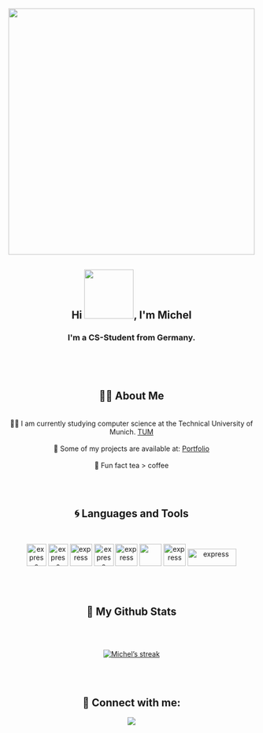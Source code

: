 <h1 align="center"><img src="https://cdn.pixabay.com/photo/2019/10/09/07/28/development-4536630_960_720.png" width="500px"></h1>
<h2 align="center">Hi <img src="https://64.media.tumblr.com/bb892783f624607131ba453e7f472bb9/tumblr_ptuu10mAFR1qbw2q1o1_1280.gif" width="100px">, I'm Michel</h2>
<h3 align="center">I'm a CS-Student from Germany.</h3>

<br/><br/><br/>

## <center>👨‍🚀 About Me

<br/>

<div style="text-align:center"> 👨‍🎓 I am currently studying computer science at the Technical University of Munich.
    <a href="https://www.tum.de/">TUM</a>
  <br/> <br/>
  👾 Some of my projects are available at:
    <a href="https://github.com/mlgcode?tab=repositories">Portfolio</a>
  <br/> <br/>
  🍵 Fun fact tea > coffee
</div>

<br/><br/>

## <center> 🌀 Languages and Tools

<br/>

<p align="center"> 
    <img src="https://upload.wikimedia.org/wikipedia/commons/thumb/1/18/C_Programming_Language.svg/1200px-C_Programming_Language.svg.png" alt="express" width="40" height="45"/> 
    <img src="https://upload.wikimedia.org/wikipedia/commons/thumb/c/c3/Python-logo-notext.svg/1200px-Python-logo-notext.svg.png" alt="express" width="40" height="45"/> 
    <img src="https://cdn.icon-icons.com/icons2/2108/PNG/512/java_icon_130901.png" alt="express" width="45" height="45"/> 
    <img src="https://upload.wikimedia.org/wikipedia/en/b/b2/Embarcadero_Delphi_10.4_Sydney_Product_Logo_and_Icon.svg" alt="express" width="40" height="45"/> 
    <img src="https://resources.jetbrains.com/storage/products/intellij-idea/img/meta/intellij-idea_logo_300x300.png" alt="express" width="45" height="45"/>
    <img src="https://img.utdstc.com/icon/3c7/fcf/3c7fcf4930fa9402c22cee35e03fe9fcf9e8e47c9381d6b9e6922d71ee2e067a:200" width="45" height="45"/>  
    <img src="https://upload.wikimedia.org/wikipedia/commons/thumb/9/9a/Visual_Studio_Code_1.35_icon.svg/2048px-Visual_Studio_Code_1.35_icon.svg.png" alt="express" width="45" height="45"/> 
    <img src="https://upload.wikimedia.org/wikipedia/commons/thumb/5/52/Apache_Maven_logo.svg/1280px-Apache_Maven_logo.svg.png" alt="express" width="99" height="35"/> 
</p>

<br/><br/>

## <center>📰 My Github Stats

<br/>

<p align="center">
  <br/>
  <a href="https://github.com/mlgcode/github-readme-streak-stats">
    <img title="🔥 Get streak stats for your profile at git.io/streak-stats" alt="Michel’s streak" src="https://github-readme-streak-stats.herokuapp.com/?user=mlgcode&theme=black-ice&hide_border=true&stroke=0000&background=0D1117"/>
  </a>
</p>

<br/><br/>

## <center>🕺 Connect with me:
<p align="center">
<a href = "https://www.linkedin.com/in/michel-gerbeth-72a1aa206"><img src="https://img.icons8.com/fluent/48/000000/linkedin.png"/></a>
</p>

